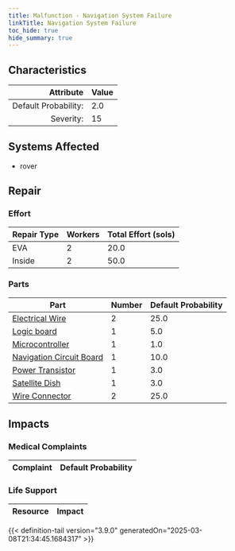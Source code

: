 ```yaml
---
title: Malfunction - Navigation System Failure
linkTitle: Navigation System Failure
toc_hide: true
hide_summary: true
---
```

<!-- This is generated by the MarsSim HelpGenertor, do not edit. -->

## Characteristics

| Attribute      | Value |
|--------:|:------|
|Default Probability:|2.0|
|Severity:|15|

## Systems Affected 
- rover

## Repair

### Effort
|Repair Type|Workers|Total Effort (sols)|
|---|---|---|
|EVA|2|20.0|
|Inside|2|50.0|

### Parts
|Part|Number|Default Probability|
|---|---|---|
|[Electrical Wire](/docs/definitions/part/electrical-wire)|2|25.0|
|[Logic board](/docs/definitions/part/logic-board)|1|5.0|
|[Microcontroller](/docs/definitions/part/microcontroller)|1|1.0|
|[Navigation Circuit Board](/docs/definitions/part/navigation-circuit-board)|1|10.0|
|[Power Transistor](/docs/definitions/part/power-transistor)|1|3.0|
|[Satellite Dish](/docs/definitions/part/satellite-dish)|1|3.0|
|[Wire Connector](/docs/definitions/part/wire-connector)|2|25.0|

## Impacts

### Medical Complaints
|Complaint|Default Probability|
|---|---|

### Life Support
|Resource|Impact|
|---|---|


{{< definition-tail version="3.9.0" generatedOn="2025-03-08T21:34:45.1684317" >}}

